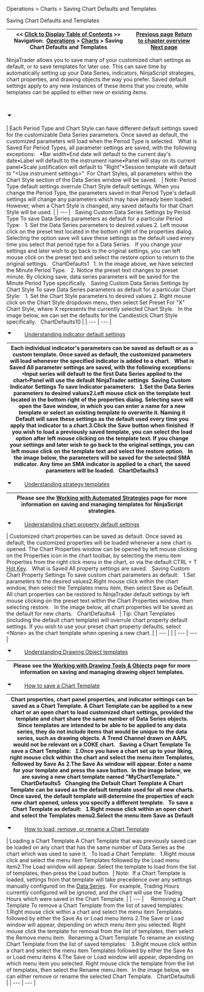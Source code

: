﻿


Operations \> Charts \> Saving Chart Defaults and Templates






















Saving Chart Defaults and Templates







| \<\< [Click to Display Table of Contents](saving_chart_defaults_and_templates.md) \>\> **Navigation:**     [Operations](operations.md) \> [Charts](charts.md) \> Saving Chart Defaults and Templates | [Previous page](working_with_automated_strateg.md) [Return to chapter overview](charts.md) [Next page](data_box.md) |
| --- | --- |














NinjaTrader allows you to save many of your customized chart settings as default, or to save templates for later use. This can save time by automatically setting up your Data Series, indicators, NinjaScript strategies, chart properties, and drawing objects the way you prefer. Saved default settings apply to any new instances of these items that you create, while templates can be applied to either new or existing items.


 


![tog_minus](tog_minus.gif)




| Each Period Type and Chart Style can have different default settings saved for the customizable Data Series parameters. Once saved as default, the customized parameters will load when the Period Type is selected.   What is Saved For Period Types, all parameter settings are saved, with the following exceptions:   •Bar width•End date will default to the current day's date•Label will default to the instrument name•Panel will stay on its current panel•Scale justification will default to "Right"•Session template will default to "\<Use instrument settings\>"  For Chart Styles, all parameters within the Chart Style section of the Data Series window will be saved.     | Note: Period Type default settings overrule Chart Style default settings. When you change the Period Type, the parameters saved in that Period Type's default settings will change any parameters which may have already been loaded. However, when a Chart Style is changed, any saved defaults for that Chart Style will be used. | | --- |      Saving Custom Data Series Settings by Period Type To save Data Series parameters as default for a particular Period Type:   1\. Set the Data Series parameters to desired values 2\. Left mouse click on the preset text located in the bottom right of the properties dialog. Selecting the option save will save these settings as the default used every time you select that period type for a Data Series.   If you change your settings and later wish to go back to the original settings, you can left mouse click on the preset text and select the restore option to return to the original settings.   ChartDefaults1   1\. In the image above, we have selected the Minute Period Type.   2\. Notice the preset text changes to preset minute. By clicking save, data series parameters will be saved for the Minute Period Type specifically.   Saving Custom Data Series Settings by Chart Style To save Data Series parameters as default for a particular Chart Style:   1\. Set the Chart Style parameters to desired values 2\. Right mouse click on the Chart Style dropdown menu, then select Set Preset For "X" Chart Style, where X represents the currently selected Chart Style.   In the image below, we can set the defaults for the Candlestick Chart Style specifically.   ChartDefaults10 |
| --- | --- |



![tog_minus](tog_minus.gif)        [Understanding indicator default settings](javascript:HMToggle('toggle','UnderstandingIndicatorDefaultSettings','UnderstandingIndicatorDefaultSettings_ICON'))




| Each individual indicator's parameters can be saved as default or as a custom template. Once saved as default, the customized parameters will load whenever the specified indicator is added to a chart.   What is Saved All parameter settings are saved, with the following exceptions:   •Input series will default to the first Data Series applied to the chart•Panel will use the default NinjaTrader settings  Saving Custom Indicator Settings To save Indicator parameters:   1\.Set the Data Series parameters to desired values2\.Left mouse click on the template text located in the bottom right of the properties dialog. Selecting save will open the Save window, in which you can enter a name for a new template or select an existing template to overwrite it. Naming it Default will save these settings as the default used every time you apply that indicator to a chart.3\.Click the Save button when finished  If you wish to load a previously saved template, you can select the load option after left mouse clicking on the template text. If you change your settings and later wish to go back to the original settings, you can left mouse click on the template text and select the restore option.   In the image below, the parameters will be saved for the selected SMA indicator. Any time an SMA indicator is applied to a chart, the saved parameters will be loaded.   ChartDefaults3 |
| --- |



![tog_minus](tog_minus.gif)        [Understanding strategy templates](javascript:HMToggle('toggle','UnderstandingStrategyTemplates','UnderstandingStrategyTemplates_ICON'))




| Please see the [Working with Automated Strategies](working_with_automated_strateg.md) page for more information on saving and managing templates for NinjaScript strategies. |
| --- |



![tog_minus](tog_minus.gif)        [Understanding chart property default settings](javascript:HMToggle('toggle','UnderstandingChartPropertyDefaultSettings','UnderstandingChartPropertyDefaultSettings_ICON'))




| Customized chart properties can be saved as default. Once saved as default, the customized properties will be loaded whenever a new chart is opened. The Chart Properties window can be opened by left mouse clicking on the Properties icon in the chart toolbar, by selecting the menu item Properties from the right click menu in the chart, or via the default CTRL \+ T [Hot Key](hot_key_manager.md).   What is Saved All property settings are saved.    Saving Custom Chart Property Settings To save custom chart parameters as default:   1\.Set parameters to the desired values2\.Right mouse click within the chart window, then select the Templates menu item, then select Save as Default.  All chart properties can be restored to NinjaTrader default settings by left mouse clicking on the preset text within the Chart Properties window, then selecting restore.   In the image below, all chart properties will be saved as the default for new charts.   ChartDefaults4     | Tip: Chart Templates (including the default chart template) will overrule chart property default settings. If you wish to use your preset chart property defaults, select \<None\> as the chart template when opening a new chart. | | --- | |
| --- | --- |



![tog_minus](tog_minus.gif)        [Understanding Drawing Object templates](javascript:HMToggle('toggle','UnderstandingDrawingObjectTemplates','UnderstandingDrawingObjectTemplates_ICON'))




| Please see the [Working with Drawing Tools \& Objects](working_with_drawing_tools__ob.md) page for more information on saving and managing drawing object templates. |
| --- |



![tog_minus](tog_minus.gif)        [How to save a Chart Template](javascript:HMToggle('toggle','HowToSaveAChartTemplate','HowToSaveAChartTemplate_ICON'))




| Chart properties, chart panel properties, and indicator settings can be saved as a Chart Template. A Chart Template can be applied to a new chart or an open chart to load customized chart settings, provided the template and chart share the same number of Data Series objects. Since templates are intended to be able to be applied to any data series, they do not include items that would be unique to the data series, such as drawing objects. A Trend Channel drawn on AAPL would not be relevant on a COKE chart.   Saving a Chart Template To save a Chart Template:   1\.Once you have a chart set up to your liking, right mouse click within the chart and select the menu item Templates, followed by Save As 2\.The Save As window will appear. Enter a name for your template and press the save button.  In the image below, we are saving a new chart template named "MyChartTemplate."   ChartDefaults5   Changing the Default Chart Template A Chart Template can be saved as the default template used for all new charts. Once saved, the default template will determine the properties of each new chart opened, unless you specify a different template.   To save a Chart Template as default:   1\.Right mouse click within an open chart and select the Templates menu2\.Select the menu item Save as Default |
| --- |



![tog_minus](tog_minus.gif)        [How to load, remove, or rename a Chart Template](javascript:HMToggle('toggle','HowToLoadRemoveOrRenameAChartTemplate','HowToLoadRemoveOrRenameAChartTemplate_ICON'))




| Loading a Chart Template A Chart Template that was previously saved can be loaded on any chart that has the same number of Data Series as the chart which was used to save it.    To load a Chart Template:   1\.Right mouse click and select the menu item Templates followed by the Load menu item2\.The Load window will appear. Select the template to load from the list of templates, then press the Load button.    | Note:  If a Chart Template is loaded, settings from that template will take precedence over any settings manually configured on the [Data Series](working_with_price_data.md).  For example, Trading Hours currently configured will be ignored, and the chart will use the Trading Hours which were saved in the Chart Template. | | --- |        Removing a Chart Template To remove a Chart Template from the list of saved templates:   1\.Right mouse click within a chart and select the menu item Templates followed by either the Save As or Load menu items 2\.The Save or Load window will appear, depending on which menu item you selected. Right mouse click the template for removal from the list of templates, then select the Remove menu item.  Renaming a Chart Template To rename an existing Chart Template from the list of saved templates:   3\.Right mouse click within a chart and select the menu item Templates followed by either the Save As or Load menu items 4\.The Save or Load window will appear, depending on which menu item you selected. Right mouse click the template from the list of templates, then select the Rename menu item.  In the image below, we can either remove or rename the selected Chart Template.   ChartDefaults6 |
| --- | --- |










